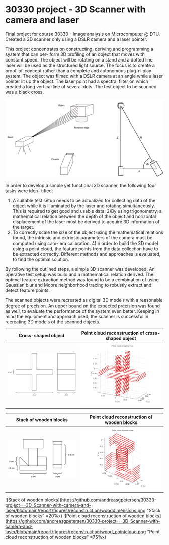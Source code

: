 # 30330 project - 3D Scanner with camera and laser
Final project for course 30330 - Image analysis on Microcomputer @ DTU. Created a 3D scanner only using a DSLR camera and a laser pointer. 


This project concentrates on constructing, deriving and programming a system that can per- form 3D profiling of an object that moves with constant speed. The object will be rotating on a stand and a dotted line laser will be used as the structured light source. The focus is to create a proof-of-concept rather than a complete and autonomous plug-n-play system. The object was filmed with a DSLR camera at an angle while a laser pointer lit up the object. The laser point had a spectral filter on which created a long vertical line of several dots. The test object to be scanned was a black cross. 

![Scanning setup](https://github.com/andreasgpetersen/30330-project---3D-Scanner-with-camera-and-laser/blob/main/report/figures/reconstruction/setup_2.png)


In order to develop a simple yet functional 3D scanner, the following four tasks were iden- tified: 
1) A suitable test setup needs to be actualized for collecting data of the object while it is illuminated by the laser and rotating simultaneously. This is required to get good and usable data. 
2)By using trigonometry, a mathematical relation between the depth of the object and horizontal displacement of the laser must be derived to acquire 3D information of the target. 
3) To correctly scale the size of the object using the mathematical relations found, the intrinsic and extrinsic parameters of the camera must be computed using cam- era calibration. 
4)In order to build the 3D model using a point cloud, the feature points from the data collection have to be extracted correctly. Different methods and approaches is evaluated, to find the optimal solution.


By following the outlined steps, a simple 3D scanner was developed. An operative test setup was build and a mathematical relation derived. The optimal feature extraction method was found to be a combination of using Gaussian blur and Moore neighborhood tracing to robustly extract and detect feature points. 

The scanned objects were recreated as digital 3D models with a reasonable degree of precision. An upper bound on the expected precision was found as well, to evaluate the performance of the system even better. Keeping in mind the equipment and approach used, the scanner is successful in recreating 3D models of the scanned objects.

Cross-shaped object       |  Point cloud reconstruction of cross-shaped object
:-------------------------:|:-------------------------:
![](https://github.com/andreasgpetersen/30330-project---3D-Scanner-with-camera-and-laser/blob/main/report/figures/reconstruction/crossdimensions.png)  |  ![](https://github.com/andreasgpetersen/30330-project---3D-Scanner-with-camera-and-laser/blob/main/report/figures/reconstruction/cross_reconstruction.png)


Stack of wooden blocks    |  Point cloud reconstruction of wooden blocks
:-------------------------:|:-------------------------:
![](https://github.com/andreasgpetersen/30330-project---3D-Scanner-with-camera-and-laser/blob/main/report/figures/reconstruction/wooddimensions.png)  |  ![](https://github.com/andreasgpetersen/30330-project---3D-Scanner-with-camera-and-laser/blob/main/report/figures/reconstruction/wood_pointcloud.png)



![Stack of wooden blocks](https://github.com/andreasgpetersen/30330-project---3D-Scanner-with-camera-and-laser/blob/main/report/figures/reconstruction/wooddimensions.png "Stack of wooden blocks" =20%x) ![Point cloud reconstruction of wooden blocks](https://github.com/andreasgpetersen/30330-project---3D-Scanner-with-camera-and-laser/blob/main/report/figures/reconstruction/wood_pointcloud.png "Point cloud reconstruction of wooden blocks" =75%x)

